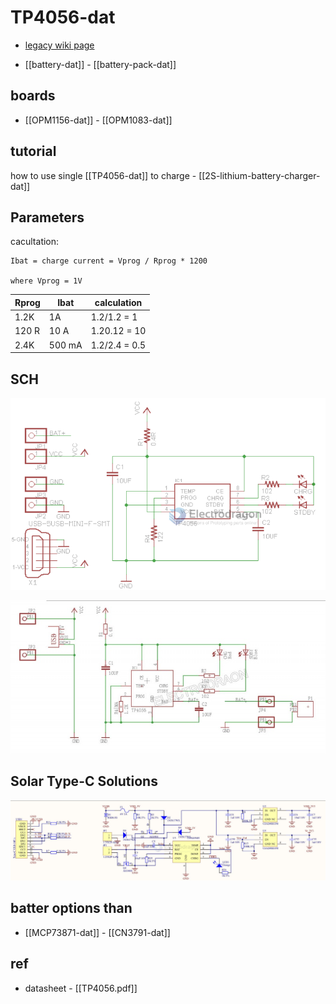 
# TP4056-dat

- [legacy wiki page](https://w.electrodragon.com/w/TP4056)

- [[battery-dat]] - [[battery-pack-dat]]


## boards 

- [[OPM1156-dat]] - [[OPM1083-dat]]



## tutorial

how to use single [[TP4056-dat]] to charge - [[2S-lithium-battery-charger-dat]]

## Parameters 


cacultation: 

    Ibat = charge current = Vprog / Rprog * 1200

    where Vprog = 1V 


| Rprog | Ibat   | calculation   |
| ----- | ------ | ------------- |
| 1.2K  | 1A     | 1.2/1.2 = 1   |
| 120 R | 10 A   | 1.20.12 = 10  |
| 2.4K  | 500 mA | 1.2/2.4 = 0.5 |




## SCH 

![](2023-12-21-16-08-28.png)

![](2023-12-21-16-08-42.png)


## Solar Type-C Solutions 

![](2025-07-09-12-51-28.png)


## batter options than 

- [[MCP73871-dat]] - [[CN3791-dat]]


## ref 

- datasheet - [[TP4056.pdf]]